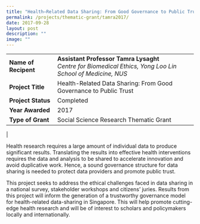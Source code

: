 ```yaml
---
title: "Health–Related Data Sharing: From Good Governance to Public Trust"
permalink: /projects/thematic-grant/tamra2017/
date: 2017-09-28
layout: post
description: ""
image: ""
---
```

|  |  |
|---|---|
| **Name of Recipent** | **Assistant Professor Tamra Lysaght**<br>_Centre for Biomedical Ethics, Yong Loo Lin School of Medicine, NUS_ |
| **Project Title** | Health-Related Data Sharing: From Good Governance to Public Trust |
| **Project Status** | Completed |
| **Year Awarded** | 2017 |
| **Type of Grant** | Social Science Research Thematic Grant |
|

Health research requires a large amount of individual data to produce significant results. Translating the results into effective health interventions requires the data and analysis to be shared to accelerate innovation and avoid duplicative work. Hence, a sound governance structure for data sharing is needed to protect data providers and promote public trust.&nbsp;

This project seeks to address the ethical challenges faced in data sharing in a national survey, stakeholder workshops and citizens’ juries. Results from this project will inform the generation of a trustworthy governance model for health-related data-sharing in Singapore. This will help promote cutting-edge health research and will be of interest to scholars and policymakers locally and internationally.